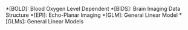 *[BOLD]: Blood Oxygen Level Dependent 
*[BIDS]: Brain Imaging Data Structure
*[EPI]: Echo-Planar Imaging
*[GLM]: General Linear Model
*[GLMs]: General Linear Models